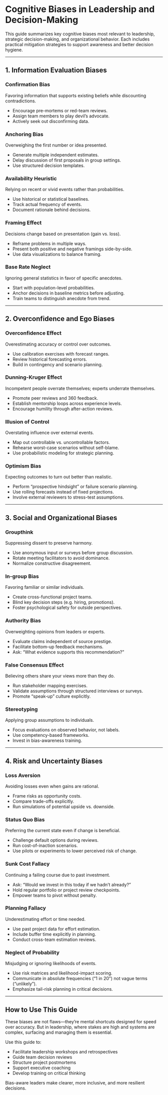 # Cognitive Biases in Leadership and Decision-Making

This guide summarizes key cognitive biases most relevant to leadership, strategic decision-making, and organizational behavior. Each includes practical mitigation strategies to support awareness and better decision hygiene.

---

## 1. Information Evaluation Biases

### Confirmation Bias
Favoring information that supports existing beliefs while discounting contradictions.

- Encourage pre-mortems or red-team reviews.
- Assign team members to play devil’s advocate.
- Actively seek out disconfirming data.

### Anchoring Bias
Overweighing the first number or idea presented.

- Generate multiple independent estimates.
- Delay discussion of first proposals in group settings.
- Use structured decision templates.

### Availability Heuristic
Relying on recent or vivid events rather than probabilities.

- Use historical or statistical baselines.
- Track actual frequency of events.
- Document rationale behind decisions.

### Framing Effect
Decisions change based on presentation (gain vs. loss).

- Reframe problems in multiple ways.
- Present both positive and negative framings side-by-side.
- Use data visualizations to balance framing.

### Base Rate Neglect
Ignoring general statistics in favor of specific anecdotes.

- Start with population-level probabilities.
- Anchor decisions in baseline metrics before adjusting.
- Train teams to distinguish anecdote from trend.

---

## 2. Overconfidence and Ego Biases

### Overconfidence Effect
Overestimating accuracy or control over outcomes.

- Use calibration exercises with forecast ranges.
- Review historical forecasting errors.
- Build in contingency and scenario planning.

### Dunning-Kruger Effect
Incompetent people overrate themselves; experts underrate themselves.

- Promote peer reviews and 360 feedback.
- Establish mentorship loops across experience levels.
- Encourage humility through after-action reviews.

### Illusion of Control
Overstating influence over external events.

- Map out controllable vs. uncontrollable factors.
- Rehearse worst-case scenarios without self-blame.
- Use probabilistic modeling for strategic planning.

### Optimism Bias
Expecting outcomes to turn out better than realistic.

- Perform “prospective hindsight” or failure scenario planning.
- Use rolling forecasts instead of fixed projections.
- Involve external reviewers to stress-test assumptions.

---

## 3. Social and Organizational Biases

### Groupthink
Suppressing dissent to preserve harmony.

- Use anonymous input or surveys before group discussion.
- Rotate meeting facilitators to avoid dominance.
- Normalize constructive disagreement.

### In-group Bias
Favoring familiar or similar individuals.

- Create cross-functional project teams.
- Blind key decision steps (e.g. hiring, promotions).
- Foster psychological safety for outside perspectives.

### Authority Bias
Overweighting opinions from leaders or experts.

- Evaluate claims independent of source prestige.
- Facilitate bottom-up feedback mechanisms.
- Ask: “What evidence supports this recommendation?”

### False Consensus Effect
Believing others share your views more than they do.

- Run stakeholder mapping exercises.
- Validate assumptions through structured interviews or surveys.
- Promote “speak-up” culture explicitly.

### Stereotyping
Applying group assumptions to individuals.

- Focus evaluations on observed behavior, not labels.
- Use competency-based frameworks.
- Invest in bias-awareness training.

---

## 4. Risk and Uncertainty Biases

### Loss Aversion
Avoiding losses even when gains are rational.

- Frame risks as opportunity costs.
- Compare trade-offs explicitly.
- Run simulations of potential upside vs. downside.

### Status Quo Bias
Preferring the current state even if change is beneficial.

- Challenge default options during reviews.
- Run cost-of-inaction scenarios.
- Use pilots or experiments to lower perceived risk of change.

### Sunk Cost Fallacy
Continuing a failing course due to past investment.

- Ask: “Would we invest in this today if we hadn’t already?”
- Hold regular portfolio or project review checkpoints.
- Empower teams to pivot without penalty.

### Planning Fallacy
Underestimating effort or time needed.

- Use past project data for effort estimation.
- Include buffer time explicitly in planning.
- Conduct cross-team estimation reviews.

### Neglect of Probability
Misjudging or ignoring likelihoods of events.

- Use risk matrices and likelihood-impact scoring.
- Communicate in absolute frequencies (“1 in 20”) not vague terms (“unlikely”).
- Emphasize tail-risk planning in critical decisions.

---

## How to Use This Guide

These biases are not flaws—they’re mental shortcuts designed for speed over accuracy. But in leadership, where stakes are high and systems are complex, surfacing and managing them is essential.

Use this guide to:

- Facilitate leadership workshops and retrospectives  
- Guide team decision reviews  
- Structure project postmortems  
- Support executive coaching  
- Develop training on critical thinking

Bias-aware leaders make clearer, more inclusive, and more resilient decisions.